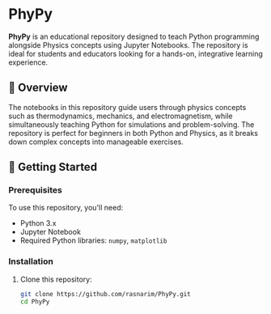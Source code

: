 # PhyPy

**PhyPy** is an educational repository designed to teach Python programming alongside Physics concepts using Jupyter Notebooks. The repository is ideal for students and educators looking for a hands-on, integrative learning experience.

## 📘 Overview

The notebooks in this repository guide users through physics concepts such as thermodynamics, mechanics, and electromagnetism, while simultaneously teaching Python for simulations and problem-solving. The repository is perfect for beginners in both Python and Physics, as it breaks down complex concepts into manageable exercises.

## 🚀 Getting Started

### Prerequisites

To use this repository, you'll need:

- Python 3.x
- Jupyter Notebook
- Required Python libraries: `numpy`, `matplotlib`

### Installation

1. Clone this repository:
   ```bash
   git clone https://github.com/rasnarim/PhyPy.git
   cd PhyPy
